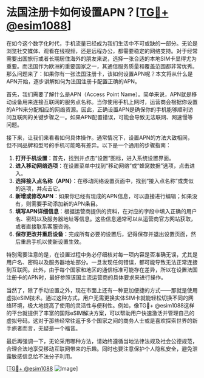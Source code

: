 # 法国注册卡如何设置APN？[[TG💪+ @esim1088](https://t.me/s/esim1088)]

在如今这个数字化时代，手机流量已经成为我们生活中不可或缺的一部分。无论是浏览社交媒体、观看在线视频，还是远程办公，都需要稳定的网络支持。对于经常需要出国旅行或者长期居住海外的朋友来说，选择一张合适的本地SIM卡显得尤为重要。而法国作为欧洲的重要国家之一，其通信服务质量和覆盖范围都非常优秀。那么问题来了：如果你有一张法国注册卡，该如何设置APN呢？本文将从什么是APN开始，逐步讲解如何为法国注册卡配置正确的APN。

首先，我们需要了解什么是APN（Access Point Name）。简单来说，APN就是移动设备用来连接互联网的服务点名称。当你使用手机上网时，运营商会根据你设置的APN来分配相应的网络资源。因此，正确设置APN是确保你的手机能够顺利访问互联网的关键步骤之一。如果APN配置错误，可能会导致无法联网、网速慢等问题。

接下来，让我们来看看如何具体操作。通常情况下，设置APN的方法大致相同，但不同品牌和型号的手机可能略有差异。以下是一个通用的步骤指南：

1. **打开手机设置**：首先，找到并点击“设置”图标，进入系统设置界面。
2. **进入移动网络选项**：在设置菜单中找到“移动网络”或“蜂窝数据”选项，点击进入。
3. **选择接入点名称（APN）**：在移动网络设置页面中，找到“接入点名称”或类似的选项，并点击它。
4. **新增或修改APN**：如果你已经有现成的APN信息，可以直接进行编辑；如果没有，则需要手动添加新的APN条目。
5. **填写APN详细信息**：根据运营商提供的资料，在对应的字段中填入正确的用户名、密码以及服务器地址等信息。这些信息通常可以从运营商官方网站获取，或者直接联系客服咨询。
6. **保存更改并重启设备**：完成所有必要的设置后，记得保存并退出设置页面，然后重启手机以使新设置生效。

特别需要注意的是，在设置过程中务必仔细核对每一项内容是否准确无误，尤其是用户名、密码以及服务器地址部分。一旦发现任何错误，都可能导致无法正常连接到互联网。此外，由于每个国家和地区的通信标准可能存在差异，所以在设置法国注册卡的APN时，最好参照该国主流运营商的具体要求来进行操作。

当然了，除了手动设置之外，现在市面上还有一种更加便捷的方式——那就是使用虚拟eSIM技术。通过这种方式，用户无需更换实体SIM卡就能轻松切换不同的网络环境，极大地提高了使用的灵活性与便利性。例如，像TG💪+ @esim1088这样的平台就提供了丰富的国际eSIM解决方案，可以帮助用户快速激活并管理自己的虚拟号码。这对于那些经常往返于多个国家之间的商务人士或是喜欢探索世界的新手旅者而言，无疑是一个福音。

最后再强调一下，无论采用哪种方法，请始终遵循当地法律法规及社会公德规范，合理合法地享受移动互联网带来的乐趣。同时也要注意保护个人隐私安全，避免泄露敏感信息给不法分子利用。

[[TG💪+ @esim1088](https://t.me/s/esim1088) ![Image](https://i.postimg.cc/4NQfJmqS/Snipaste-2025-05-13-00-14-12.png)]